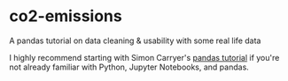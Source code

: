 # co2-emissions
A pandas tutorial on data cleaning &amp; usability with some real life data

I highly recommend starting with Simon Carryer's [pandas tutorial](https://github.com/SimonCarryer/pandas_tutorial) if you're not already familiar with Python, Jupyter Notebooks, and pandas.
